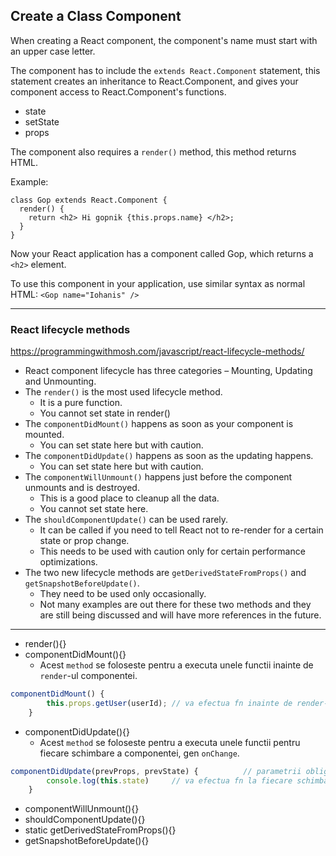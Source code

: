 ## Create a Class Component
When creating a React component, the component's name must start with an upper case letter.

The component has to include the `extends React.Component` statement, this statement creates an inheritance to React.Component, 
and gives your component access to React.Component's functions.
   - state
   - setState
   - props
   
The component also requires a `render()` method, this method returns HTML.

Example:
```flow js
class Gop extends React.Component {
  render() {
    return <h2> Hi gopnik {this.props.name} </h2>;
  }
}
```
Now your React application has a component called Gop, which returns a `<h2>` element.

To use this component in your application, use similar syntax as normal HTML: `<Gop name="Iohanis" />`

---

### React lifecycle methods
https://programmingwithmosh.com/javascript/react-lifecycle-methods/

- React component lifecycle has three categories – Mounting, Updating and Unmounting.
- The `render()` is the most used lifecycle method.
  - It is a pure function.
  - You cannot set state in render()
- The `componentDidMount()` happens as soon as your component is mounted.
  - You can set state here but with caution.
- The `componentDidUpdate()` happens as soon as the updating happens.
  - You can set state here but with caution.
- The `componentWillUnmount()` happens just before the component unmounts and is destroyed.
  - This is a good place to cleanup all the data.
  - You cannot set state here.
- The `shouldComponentUpdate()` can be used rarely.
  - It can be called if you need to tell React not to re-render for a certain state or prop change.
  - This needs to be used with caution only for certain performance optimizations.
- The two new lifecycle methods are `getDerivedStateFromProps()` and `getSnapshotBeforeUpdate()`.
  - They need to be used only occasionally.
  - Not many examples are out there for these two methods and they are still being discussed and will have more references in the future.
---
- render(){}
- componentDidMount(){}
  - Acest `method` se foloseste pentru a executa unele functii inainte de `render`-ul componentei.
```js
componentDidMount() {
        this.props.getUser(userId); // va efectua fn inainte de render-ul componentei
    }
```  
- componentDidUpdate(){}
   - Acest `method` se foloseste pentru a executa unele functii pentru fiecare schimbare a componentei, gen `onChange`.
```js
componentDidUpdate(prevProps, prevState) {          // parametrii obligatorii
        console.log(this.state)     // va efectua fn la fiecare schimbare din componenta.
    }
```
- componentWillUnmount(){}
- shouldComponentUpdate(){}
- static getDerivedStateFromProps(){}
- getSnapshotBeforeUpdate(){}
